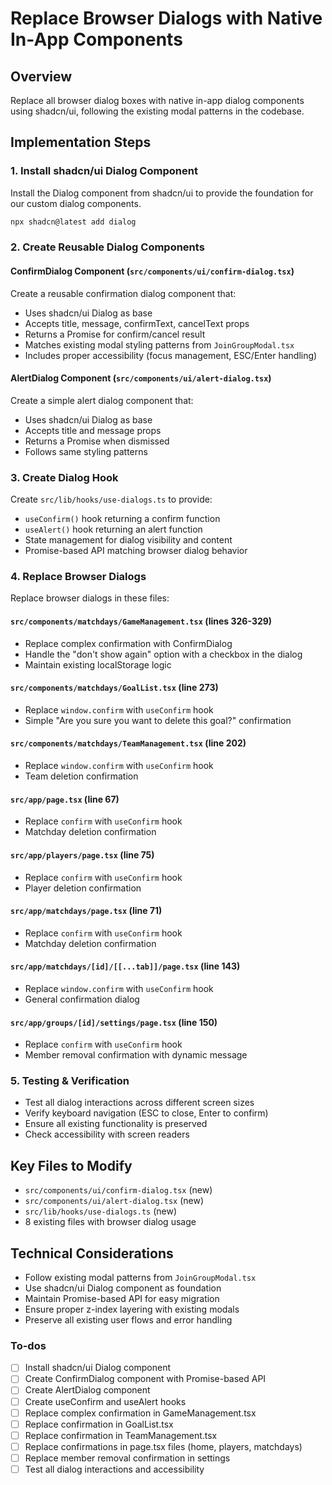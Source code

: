 <!-- 7c8133dd-42c0-48cd-939b-bda1571ba6f9 a2f76410-ad3b-441e-ad92-300dd8b7a3b4 -->
# Replace Browser Dialogs with Native In-App Components

## Overview

Replace all browser dialog boxes with native in-app dialog components using shadcn/ui, following the existing modal patterns in the codebase.

## Implementation Steps

### 1. Install shadcn/ui Dialog Component

Install the Dialog component from shadcn/ui to provide the foundation for our custom dialog components.

```bash
npx shadcn@latest add dialog
```

### 2. Create Reusable Dialog Components

#### ConfirmDialog Component (`src/components/ui/confirm-dialog.tsx`)

Create a reusable confirmation dialog component that:

- Uses shadcn/ui Dialog as base
- Accepts title, message, confirmText, cancelText props
- Returns a Promise<boolean> for confirm/cancel result
- Matches existing modal styling patterns from `JoinGroupModal.tsx`
- Includes proper accessibility (focus management, ESC/Enter handling)

#### AlertDialog Component (`src/components/ui/alert-dialog.tsx`) 

Create a simple alert dialog component that:

- Uses shadcn/ui Dialog as base
- Accepts title and message props
- Returns a Promise<void> when dismissed
- Follows same styling patterns

### 3. Create Dialog Hook

Create `src/lib/hooks/use-dialogs.ts` to provide:

- `useConfirm()` hook returning a confirm function
- `useAlert()` hook returning an alert function
- State management for dialog visibility and content
- Promise-based API matching browser dialog behavior

### 4. Replace Browser Dialogs

Replace browser dialogs in these files:

#### `src/components/matchdays/GameManagement.tsx` (lines 326-329)

- Replace complex confirmation with ConfirmDialog
- Handle the "don't show again" option with a checkbox in the dialog
- Maintain existing localStorage logic

#### `src/components/matchdays/GoalList.tsx` (line 273)

- Replace `window.confirm` with `useConfirm` hook
- Simple "Are you sure you want to delete this goal?" confirmation

#### `src/components/matchdays/TeamManagement.tsx` (line 202)

- Replace `window.confirm` with `useConfirm` hook
- Team deletion confirmation

#### `src/app/page.tsx` (line 67)

- Replace `confirm` with `useConfirm` hook
- Matchday deletion confirmation

#### `src/app/players/page.tsx` (line 75)

- Replace `confirm` with `useConfirm` hook  
- Player deletion confirmation

#### `src/app/matchdays/page.tsx` (line 71)

- Replace `confirm` with `useConfirm` hook
- Matchday deletion confirmation

#### `src/app/matchdays/[id]/[[...tab]]/page.tsx` (line 143)

- Replace `window.confirm` with `useConfirm` hook
- General confirmation dialog

#### `src/app/groups/[id]/settings/page.tsx` (line 150)

- Replace `confirm` with `useConfirm` hook
- Member removal confirmation with dynamic message

### 5. Testing & Verification

- Test all dialog interactions across different screen sizes
- Verify keyboard navigation (ESC to close, Enter to confirm)
- Ensure all existing functionality is preserved
- Check accessibility with screen readers

## Key Files to Modify

- `src/components/ui/confirm-dialog.tsx` (new)
- `src/components/ui/alert-dialog.tsx` (new)
- `src/lib/hooks/use-dialogs.ts` (new)
- 8 existing files with browser dialog usage

## Technical Considerations

- Follow existing modal patterns from `JoinGroupModal.tsx`
- Use shadcn/ui Dialog component as foundation
- Maintain Promise-based API for easy migration
- Ensure proper z-index layering with existing modals
- Preserve all existing user flows and error handling

### To-dos

- [ ] Install shadcn/ui Dialog component
- [ ] Create ConfirmDialog component with Promise-based API
- [ ] Create AlertDialog component
- [ ] Create useConfirm and useAlert hooks
- [ ] Replace complex confirmation in GameManagement.tsx
- [ ] Replace confirmation in GoalList.tsx
- [ ] Replace confirmation in TeamManagement.tsx
- [ ] Replace confirmations in page.tsx files (home, players, matchdays)
- [ ] Replace member removal confirmation in settings
- [ ] Test all dialog interactions and accessibility